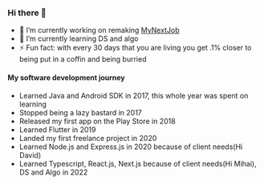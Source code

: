 ### Hi there 👋

- 🔭 I’m currently working on remaking [MyNextJob](mynextjob.ro)
- 🌱 I’m currently learning DS and algo
- ⚡ Fun fact: with every 30 days that you are living you get .1% closer to being put in a coffin and being burried

#### My software development journey
- Learned Java and Android SDK in 2017, this whole year was spent on learning
- Stopped being a lazy bastard in 2017
- Released my first app on the Play Store in 2018
- Learned Flutter in 2019
- Landed my first freelance project in 2020
- Learned Node.js and Express.js in 2020 because of client needs(Hi David)
- Learned Typescript, React.js, Next.js because of client needs(Hi Mihai), DS and Algo in 2022


<!--
**toto1384/toto1384** is a ✨ _special_ ✨ repository because its `README.md` (this file) appears on your GitHub profile.

Here are some ideas to get you started:


-->
